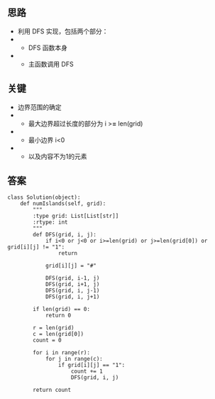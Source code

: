 ## 思路
+ 利用 DFS 实现，包括两个部分：
+ + DFS 函数本身
+ + 主函数调用 DFS

## 关键
+ 边界范围的确定
+ + 最大边界超过长度的部分为 i >**=** len(grid)
+ + 最小边界 i<0
+ + 以及内容不为1的元素

## 答案
```
class Solution(object):
    def numIslands(self, grid):
        """
        :type grid: List[List[str]]
        :rtype: int
        """
        def DFS(grid, i, j):
            if i<0 or j<0 or i>=len(grid) or j>=len(grid[0]) or grid[i][j] != "1":
                return
            
            grid[i][j] = "#"
            
            DFS(grid, i-1, j)
            DFS(grid, i+1, j)
            DFS(grid, i, j-1)
            DFS(grid, i, j+1)
            
        if len(grid) == 0:
            return 0
        
        r = len(grid)
        c = len(grid[0])
        count = 0
        
        for i in range(r):
            for j in range(c):
                if grid[i][j] == "1":
                    count += 1
                    DFS(grid, i, j)
                    
        return count
```
